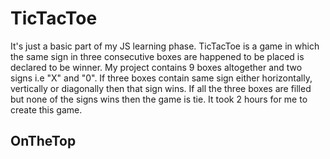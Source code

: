 # TicTacToe

It's just a basic part of my JS learning phase.
TicTacToe is a game in which the same sign in three consecutive boxes are happened to be placed is declared to be winner.
My project contains 9 boxes altogether and two signs i.e "X" and "0". If three boxes contain same sign either horizontally, vertically or diagonally then that sign wins.
If all the three boxes are filled but none of the signs wins then the game is tie.
It took 2 hours for me to create this game.

## OnTheTop